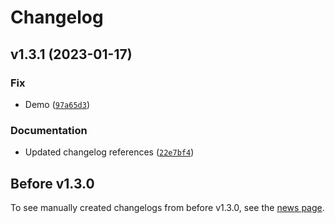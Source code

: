 # Changelog

<!--next-version-placeholder-->

## v1.3.1 (2023-01-17)
### Fix
* Demo ([`97a65d3`](https://github.com/KennethEnevoldsen/augmenty/commit/97a65d381f2d9a4156a4fc72543bca5c1b2b4c09))

### Documentation
* Updated changelog references ([`22e7bf4`](https://github.com/KennethEnevoldsen/augmenty/commit/22e7bf4557f8621c3ea1cfd2c5468cbd5b641161))

## Before v1.3.0

To see manually created changelogs from before v1.3.0, see the [news page](https://kennethenevoldsen.github.io/augmenty/news.html).